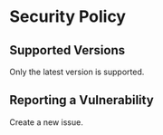 # Security Policy

## Supported Versions

Only the latest version is supported.

## Reporting a Vulnerability

Create a new issue.
